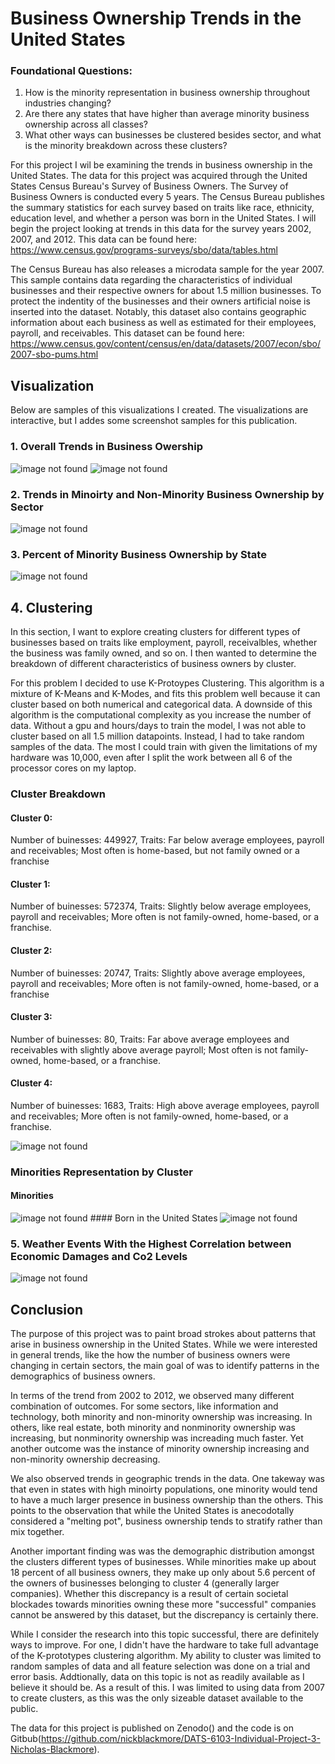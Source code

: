 # Business Ownership Trends in the United States

### Foundational Questions: 
1. How is the minority representation in business ownership throughout industries changing?
2. Are there any states that have higher than average minority business ownership across all classes?
3. What other ways can businesses be clustered besides sector, and what is the minority breakdown across these clusters?

For this project I wil be examining the trends in business ownership in the United States. The data for this project was acquired through the United States Census Bureau's Survey of Business Owners. The Survey of Business Owners is conducted every 5 years. The Census Bureau publishes the summary statistics for each survey based on traits like race, ethnicity, education level, and whether a person was born in the United States. I will begin the project looking at trends in this data for the survey years 2002, 2007, and 2012. This data can be found here: https://www.census.gov/programs-surveys/sbo/data/tables.html

The Census Bureau has also releases a microdata sample for the year 2007. This sample contains data regarding the characteristics of individual businesses and their respective owners for about 1.5 million businesses. To protect the indentity of the businesses and their owners artificial noise is inserted into the dataset. Notably, this dataset also contains geographic information about each business as well as estimated for their employees, payroll, and receivables. This dataset can be found here: https://www.census.gov/content/census/en/data/datasets/2007/econ/sbo/2007-sbo-pums.html

## Visualization
Below are samples of this visualizations I created. The visualizations are interactive, but I addes some screenshot samples for this publication.

### 1. Overall Trends in Business Owership
<img src="Single Line Chart.png" alt="image not found" class="inline"/>
<img src="Pie Chart.png" alt="image not found" class="inline"/>

### 2. Trends in Minoirty and Non-Minority Business Ownership by Sector
<img src="Minority Line Chart.png" alt="image not found" class="inline"/>

### 3. Percent of Minority Business Ownership by State
<img src="Choropleth.png" alt="image not found" class="inline"/>

## 4. Clustering
In this section, I want to explore creating clusters for different types of businesses based on traits like employment, payroll, receivalbles, whether the business was family owned, and so on. I then wanted to determine the breakdown of different characteristics of business owners by cluster. 

For this problem I decided to use K-Protoypes Clustering. This algorithm is a mixture of K-Means and K-Modes, and fits this problem well because it can cluster based on both numerical and categorical data. A downside of this algorithm is the computational complexity as you increase the number of data. Without a gpu and hours/days to train the model, I was not able to cluster based on all 1.5 million datapoints. Instead, I had to take random samples of the data. The most I could train with given the limitations of my hardware was 10,000, even after I split the work between all 6 of the processor cores on my laptop.

### Cluster Breakdown

#### Cluster 0:
Number of buinesses: 449927, Traits: Far below average employees, payroll and receivables; Most often is home-based, but not family owned or a franchise

#### Cluster 1: 
Number of buinesses: 572374, Traits: Slightly below average employees, payroll and receivables; More often is not family-owned, home-based, or a franchise. 

#### Cluster 2: 
Number of buinesses: 20747, Traits: Slightly above average employees, payroll and receivables; More often is not family-owned, home-based, or a franchise

#### Cluster 3:
Number of buinesses: 80, Traits: Far above average employees and receivables with slightly above average payroll; Most often is not family-owned, home-based, or a franchise.

#### Cluster 4:
Number of buinesses: 1683, Traits: High above average employees, payroll and receivables; More often is not family-owned, home-based, or a franchise. 

<img src="Cluster.png" alt="image not found" class="inline"/>

### Minorities Representation by Cluster
#### Minorities
<img src="Minorities by Cluster.png" alt="image not found" class="inline"/>
#### Born in the United States
<img src="Born In USA by Cluster.png" alt="image not found" class="inline"/>

### 5. Weather Events With the Highest Correlation between Economic Damages and Co2 Levels
<img src="Correlations between economic damages and Co2 levels for each weather event.png" alt="image not found" class="inline"/>

## Conclusion

The purpose of this project was to paint broad strokes about patterns that arise in business ownership in the United States. While we were interested in general trends, like the how the number of business owners were changing in certain sectors, the main goal of was to identify patterns in the demographics of business owners. 

In terms of the trend from 2002 to 2012, we observed many different combination of outcomes. For some sectors, like information and technology, both minority and non-minority ownership was increasing. In others, like real estate, both minority and nonminority ownership was increasing, but nonminority ownership was increading much faster. Yet another outcome was the instance of minority ownership increasing and non-minority ownership decreasing.

We also observed trends in geographic trends in the data. One takeway was that even in states with high minoirty populations, one minority would tend to have a much larger presence in business ownership than the others. This points to the observation that while the United States is anecodotally considered a "melting pot", business ownership tends to stratify rather than mix together. 

Another important finding was was the demographic distribution amongst the clusters different types of businesses. While minorities make up about 18 percent of all business owners, they make up only about 5.6 percent of the owners of businesses belonging to cluster 4 (generally larger companies). Whether this discrepancy is a result of certain societal blockades towards minorities owning these more "successful" companies cannot be answered by this dataset, but the discrepancy is certainly there.  

While I consider the research into this topic successful, there are definitely ways to improve. For one, I didn't have the hardware to take full advantage of the K-prototypes clustering algorithm. My ability to cluster was limited to random samples of data and all feature selection was done on a trial and error basis.
Addtionally, data on this topic is not as readily available as I believe it should be. As a result of this. I was limited to using data from 2007 to create clusters, as this was the only sizeable dataset available to the public.

The data for this project is published on Zenodo() and the code is on Gitbub(https://github.com/nickblackmore/DATS-6103-Individual-Project-3-Nicholas-Blackmore). 
